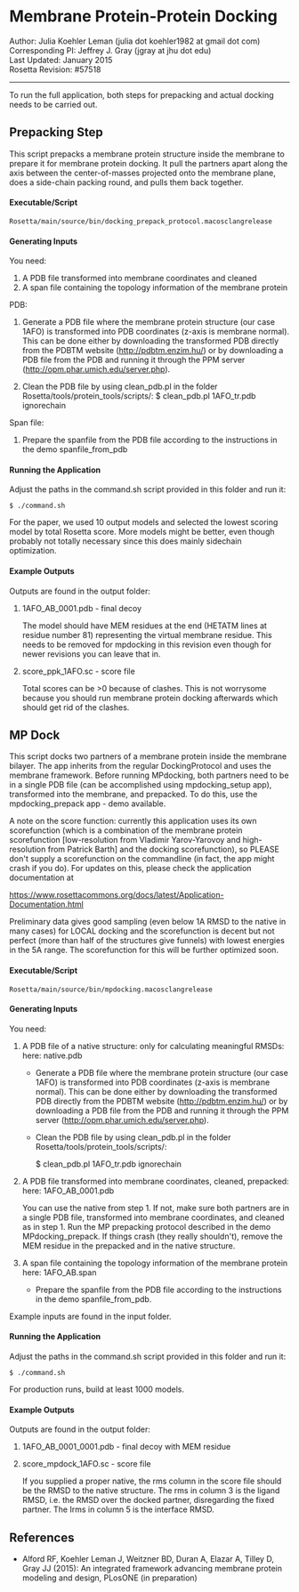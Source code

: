 Membrane Protein-Protein Docking
================================

Author: Julia Koehler Leman (julia dot koehler1982 at gmail dot com)  
Corresponding PI: Jeffrey J. Gray (jgray at jhu dot edu)  
Last Updated: January 2015  
Rosetta Revision: #57518  

---

To run the full application, both steps for prepacking and actual docking needs
to be carried out. 

Prepacking Step
---------------

This script prepacks a membrane protein structure inside the membrane to prepare
it for membrane protein docking. It pull the partners apart along the axis between
the center-of-masses projected onto the membrane plane, does a side-chain packing
round, and pulls them back together.

#### Executable/Script

    Rosetta/main/source/bin/docking_prepack_protocol.macosclangrelease

#### Generating Inputs 

You need:
1. A PDB file transformed into membrane coordinates and cleaned
2. A span file containing the topology information of the membrane protein

PDB:
1. Generate a PDB file where the membrane protein structure (our case 1AFO) is 
   transformed into PDB coordinates (z-axis is membrane normal). This can be done 
   either by downloading the transformed PDB directly from the PDBTM website 
   (http://pdbtm.enzim.hu/) or by downloading a PDB file from the PDB and running
   it through the PPM server (http://opm.phar.umich.edu/server.php).

2. Clean the PDB file by using clean_pdb.pl in the folder 
   Rosetta/tools/protein_tools/scripts/:
   $ clean_pdb.pl 1AFO_tr.pdb ignorechain

Span file:
1. Prepare the spanfile from the PDB file according to the instructions in the 
   demo spanfile_from_pdb

#### Running the Application

Adjust the paths in the command.sh script provided in this folder and run it:

    $ ./command.sh

For the paper, we used 10 output models and selected the lowest scoring model by
total Rosetta score. More models might be better, even though probably not totally
necessary since this does mainly sidechain optimization.

#### Example Outputs

Outputs are found in the output folder:

1. 1AFO_AB_0001.pdb  - final decoy

   The model should have MEM residues at the end (HETATM lines at residue number 81) 
   representing the virtual membrane residue. This needs to be removed for mpdocking in
   this revision even though for newer revisions you can leave that in.

2. score_ppk_1AFO.sc - score file

   Total scores can be >0 because of clashes. This is not worrysome because you 
   should run membrane protein docking afterwards which should get rid of the clashes.

MP Dock
-------

This script docks two partners of a membrane protein inside the membrane bilayer.
The app inherits from the regular DockingProtocol and uses the membrane framework.
Before running MPdocking, both partners need to be in a single PDB file (can be
accomplished using mpdocking_setup app), transformed into the membrane, and
prepacked. To do this, use the mpdocking_prepack app - demo available. 

A note on the score function: currently this application uses its own 
scorefunction (which is a combination of the membrane protein scorefunction 
[low-resolution from Vladimir Yarov-Yarovoy and high-resolution from Patrick Barth]
and the docking scorefunction), so PLEASE don't supply a scorefunction on the 
commandline (in fact, the app might crash if you do). For updates on this, please 
check the application documentation at

https://www.rosettacommons.org/docs/latest/Application-Documentation.html

Preliminary data gives good sampling (even below 1A RMSD to the native in many 
cases) for LOCAL docking and the scorefunction is decent but not perfect 
(more than half of the structures give funnels) with lowest energies in 
the 5A range. The scorefunction for this will be further optimized soon.

#### Executable/Script

    Rosetta/main/source/bin/mpdocking.macosclangrelease

#### Generating Inputs 

You need:

1.  A PDB file of a native structure: only for calculating meaningful RMSDs:
    here: native.pdb

    * Generate a PDB file where the membrane protein structure (our case 1AFO) 
      is transformed into PDB coordinates (z-axis is membrane normal). This can 
      be done either by downloading the transformed PDB directly from the PDBTM 
      website (http://pdbtm.enzim.hu/) or by downloading a PDB file from the 
      PDB and running it through the PPM server 
      (http://opm.phar.umich.edu/server.php).

    * Clean the PDB file by using clean_pdb.pl in the folder 
      Rosetta/tools/protein_tools/scripts/:

        $ clean_pdb.pl 1AFO_tr.pdb ignorechain

2.  A PDB file transformed into membrane coordinates, cleaned, prepacked:
    here: 1AFO_AB_0001.pdb

    You can use the native from step 1. If not, make sure both partners are in a
    single PDB file, transformed into membrane coordinates, and cleaned as in step 1.
    Run the MP prepacking protocol described in the demo MPdocking_prepack. 
    If things crash (they really shouldn't), remove the MEM residue in the 
    prepacked and in the native structure. 

3.  A span file containing the topology information of the membrane protein
    here: 1AFO_AB.span

    * Prepare the spanfile from the PDB file according to the instructions in 
      the demo spanfile_from_pdb.

Example inputs are found in the input folder.

#### Running the Application

Adjust the paths in the command.sh script provided in this folder and run it:

    $ ./command.sh

For production runs, build at least 1000 models. 

#### Example Outputs

Outputs are found in the output folder:

1. 1AFO_AB_0001_0001.pdb - final decoy with MEM residue

2. score_mpdock_1AFO.sc  - score file

   If you supplied a proper native, the rms column in the score file should be the
   RMSD to the native structure. The rms in column 3 is the ligand RMSD, i.e. the 
   RMSD over the docked partner, disregarding the fixed partner. The Irms in column
   5 is the interface RMSD.

References
----------

* Alford RF, Koehler Leman J, Weitzner BD, Duran A, Elazar A, Tilley D, Gray JJ 
  (2015): An integrated framework advancing membrane protein modeling and 
  design, PLosONE (in preparation)
